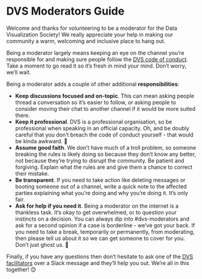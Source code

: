 # DVS Moderators Guide

Welcome and thanks for volunteering to be a moderator for the Data Visualization Society! We really appreciate your help in making our community a warm, welcoming and inclusive place to hang out.

Being a moderator largely means keeping an eye on the channel you’re responsible for and making sure people follow the [DVS code of conduct](https://www.datavisualizationsociety.com/code-of-conduct). Take a moment to go read it so it’s fresh in mind your mind. Don’t worry, we’ll wait.

Being a moderator adds a couple of other additional **responsibilities**:

- **Keep discussions focused and on-topic**. This can mean asking people thread a conversation so it’s easier to follow, or asking people to consider moving their chat to another channel if it would be more suited there.
- **Keep it professional**. DVS is a professional organisation, so be professional when speaking in an official capacity. Oh, and be doubly careful that you don’t breach the code of conduct yourself - that would be kinda awkward. 😬
- **Assume good faith**. We don’t have much of a troll problem, so someone breaking the rules is likely doing so because they don’t know any better, not because they’re trying to disrupt the community. Be patient and forgiving. Explain what the rules are and give them a chance to correct their mistake.
- **Be transparent**. If you need to take action like deleting messages or booting someone out of a channel, write a quick note to the affected parties explaining what you’re doing and why you’re doing it. It’s only fair.
- **Ask for help if you need it**. Being a moderator on the internet is a thankless task. It’s okay to get overwhelmed, or to question your instincts on a decision. You can always dip into #dvs-moderators and ask for a second opinion if a case is borderline - we’ve got your back. If you need to take a break, temporarily or permanently, from moderating, then please tell us about it so we can get someone to cover for you. Don’t just ghost us. 👻


Finally, if you have any questions then don’t hesitate to ask one of the [DVS facilitators](https://www.datavisualizationsociety.com/the-team) over a Slack message and they’ll help you out. We’re all in this together! 😊 
